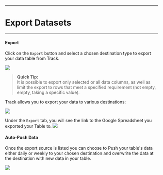 ****
# Export Datasets
---
#### Export
Click on the `Export` button and select a chosen destination type to export your data table from Track.

![](/assets_en/export_list.PNG)

> **Quick Tip:**   
> It is possible to export only selected or all data columns, as well as limit the export to rows that meet a specified requirement (not empty, empty, taking a specific value).

Track allows you to export your data to various destinations:

![](/assets_en/destinations.PNG)

Under the `Export` tab, you will see the link to the Google Spreadsheet you exported your Table to.
![](/assets_en/export_table.PNG)

#### Auto-Push Data

Once the export source is listed you can choose to Push your table's data either daily or weekly to your chosen destination and overwrite the data at the destination with new data in your table.

![](/assets_en/auto-push.png)


